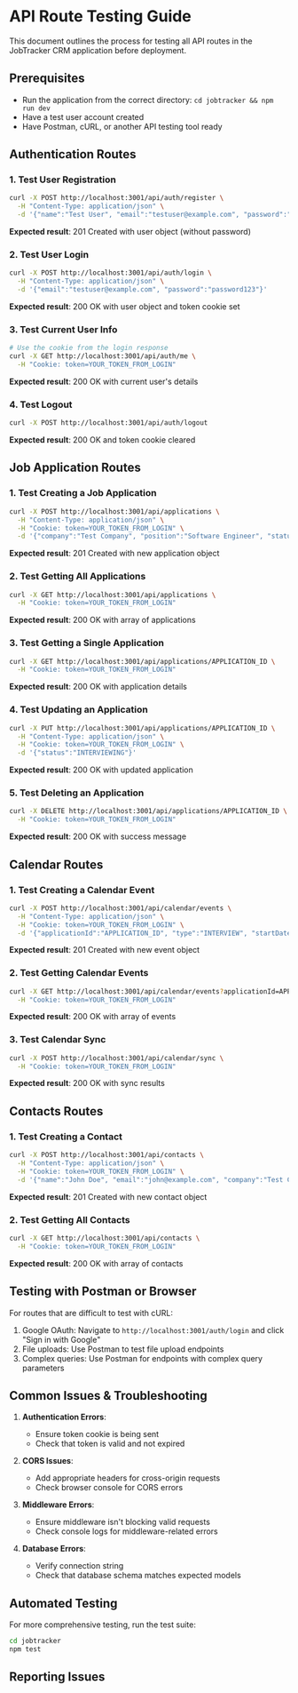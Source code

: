 # API Route Testing Guide

This document outlines the process for testing all API routes in the JobTracker CRM application before deployment.

## Prerequisites

- Run the application from the correct directory: `cd jobtracker && npm run dev`
- Have a test user account created
- Have Postman, cURL, or another API testing tool ready

## Authentication Routes

### 1. Test User Registration
```bash
curl -X POST http://localhost:3001/api/auth/register \
  -H "Content-Type: application/json" \
  -d '{"name":"Test User", "email":"testuser@example.com", "password":"password123"}'
```
**Expected result**: 201 Created with user object (without password)

### 2. Test User Login
```bash
curl -X POST http://localhost:3001/api/auth/login \
  -H "Content-Type: application/json" \
  -d '{"email":"testuser@example.com", "password":"password123"}'
```
**Expected result**: 200 OK with user object and token cookie set

### 3. Test Current User Info
```bash
# Use the cookie from the login response
curl -X GET http://localhost:3001/api/auth/me \
  -H "Cookie: token=YOUR_TOKEN_FROM_LOGIN"
```
**Expected result**: 200 OK with current user's details

### 4. Test Logout
```bash
curl -X POST http://localhost:3001/api/auth/logout
```
**Expected result**: 200 OK and token cookie cleared

## Job Application Routes

### 1. Test Creating a Job Application
```bash
curl -X POST http://localhost:3001/api/applications \
  -H "Content-Type: application/json" \
  -H "Cookie: token=YOUR_TOKEN_FROM_LOGIN" \
  -d '{"company":"Test Company", "position":"Software Engineer", "status":"APPLIED", "appliedDate":"2023-04-24"}'
```
**Expected result**: 201 Created with new application object

### 2. Test Getting All Applications
```bash
curl -X GET http://localhost:3001/api/applications \
  -H "Cookie: token=YOUR_TOKEN_FROM_LOGIN"
```
**Expected result**: 200 OK with array of applications

### 3. Test Getting a Single Application
```bash
curl -X GET http://localhost:3001/api/applications/APPLICATION_ID \
  -H "Cookie: token=YOUR_TOKEN_FROM_LOGIN"
```
**Expected result**: 200 OK with application details

### 4. Test Updating an Application
```bash
curl -X PUT http://localhost:3001/api/applications/APPLICATION_ID \
  -H "Content-Type: application/json" \
  -H "Cookie: token=YOUR_TOKEN_FROM_LOGIN" \
  -d '{"status":"INTERVIEWING"}'
```
**Expected result**: 200 OK with updated application

### 5. Test Deleting an Application
```bash
curl -X DELETE http://localhost:3001/api/applications/APPLICATION_ID \
  -H "Cookie: token=YOUR_TOKEN_FROM_LOGIN"
```
**Expected result**: 200 OK with success message

## Calendar Routes

### 1. Test Creating a Calendar Event
```bash
curl -X POST http://localhost:3001/api/calendar/events \
  -H "Content-Type: application/json" \
  -H "Cookie: token=YOUR_TOKEN_FROM_LOGIN" \
  -d '{"applicationId":"APPLICATION_ID", "type":"INTERVIEW", "startDateTime":"2023-04-25T10:00:00Z", "endDateTime":"2023-04-25T11:00:00Z", "description":"Interview with HR"}'
```
**Expected result**: 201 Created with new event object

### 2. Test Getting Calendar Events
```bash
curl -X GET http://localhost:3001/api/calendar/events?applicationId=APPLICATION_ID \
  -H "Cookie: token=YOUR_TOKEN_FROM_LOGIN"
```
**Expected result**: 200 OK with array of events

### 3. Test Calendar Sync
```bash
curl -X POST http://localhost:3001/api/calendar/sync \
  -H "Cookie: token=YOUR_TOKEN_FROM_LOGIN"
```
**Expected result**: 200 OK with sync results

## Contacts Routes

### 1. Test Creating a Contact
```bash
curl -X POST http://localhost:3001/api/contacts \
  -H "Content-Type: application/json" \
  -H "Cookie: token=YOUR_TOKEN_FROM_LOGIN" \
  -d '{"name":"John Doe", "email":"john@example.com", "company":"Test Company", "position":"Hiring Manager", "notes":"Met at job fair"}'
```
**Expected result**: 201 Created with new contact object

### 2. Test Getting All Contacts
```bash
curl -X GET http://localhost:3001/api/contacts \
  -H "Cookie: token=YOUR_TOKEN_FROM_LOGIN"
```
**Expected result**: 200 OK with array of contacts

## Testing with Postman or Browser

For routes that are difficult to test with cURL:

1. Google OAuth: Navigate to `http://localhost:3001/auth/login` and click "Sign in with Google"
2. File uploads: Use Postman to test file upload endpoints
3. Complex queries: Use Postman for endpoints with complex query parameters

## Common Issues & Troubleshooting

1. **Authentication Errors**:
   - Ensure token cookie is being sent
   - Check that token is valid and not expired

2. **CORS Issues**:
   - Add appropriate headers for cross-origin requests
   - Check browser console for CORS errors

3. **Middleware Errors**:
   - Ensure middleware isn't blocking valid requests
   - Check console logs for middleware-related errors

4. **Database Errors**:
   - Verify connection string
   - Check that database schema matches expected models

## Automated Testing

For more comprehensive testing, run the test suite:

```bash
cd jobtracker
npm test
```

## Reporting Issues

 